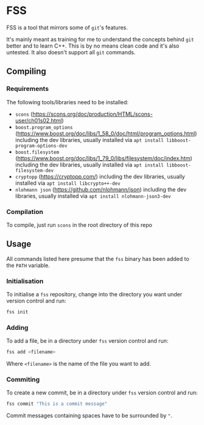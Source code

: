 # FSS

FSS is a tool that mirrors some of `git`'s features.

It's mainly meant as training for me to understand the concepts behind `git` better and to learn C++.
This is by no means clean code and it's also untested. It also doesn't support all `git` commands.

## Compiling

### Requirements
The following tools/libraries need to be installed:
* `scons` (https://scons.org/doc/production/HTML/scons-user/ch01s02.html)
* `boost.program_options` (https://www.boost.org/doc/libs/1_58_0/doc/html/program_options.html) including the dev libraries, usually installed via `apt install libboost-program-options-dev`
* `boost.filesystem` (https://www.boost.org/doc/libs/1_79_0/libs/filesystem/doc/index.htm) including the dev libraries, usually installed via `apt install libboost-filesystem-dev`
* `cryptopp` (https://cryptopp.com/) including the dev libraries, usually installed via `apt install libcrypto++-dev`
* `nlohmann json` (https://github.com/nlohmann/json) including the dev libraries, usually installed via `apt install nlohmann-json3-dev`

### Compilation
To compile, just run `scons` in the root directory of this repo

## Usage

All commands listed here presume that the `fss` binary has been added to the `PATH` variable.

### Initialisation

To initialise a `fss` repository, change into the directory you want under version control and run:

```bash
fss init
```

### Adding

To add a file, be in a directory under `fss` version control and run:

```bash
fss add <filename>
```
Where `<filename>` is the name of the file you want to add.

### Commiting

To create a new commit, be in a directory under `fss` version control and run:

```bash
fss commit "This is a commit message"
```

Commit messages containing spaces have to be surrounded by `"`.